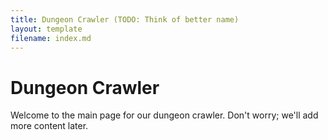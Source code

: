 ```yaml
---
title: Dungeon Crawler (TODO: Think of better name)
layout: template
filename: index.md
--- 
```


# Dungeon Crawler

Welcome to the main page for our dungeon crawler. Don't worry; we'll add more content later.

